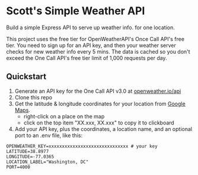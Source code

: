 # Scott's Simple Weather API

Build a simple Express API to serve up weather info. for one location.

This project uses the free tier for OpenWeatherAPI's Once Call API's free tier. You need to sign up for an API key, and then your weather server checks for new weather info every 5 mins. The data is cached so you don't exceed the One Call API's free tier limit of 1,000 requests per day.

## Quickstart

1. Generate an API key for the One Call API v3.0 at [openweather.io/api](https://openweathermap.org/api)
2. Clone this repo
3. Get the latitude & longitude coordinates for your location from [Google Maps](https://maps.google.com).
   - right-click on a place on the map
   - click on the top item "XX.xxx, XX.xxx" to copy it to clickboard
4. Add your API key, plus the coordinates, a location name, and an optional port to an .env file, like this:

```
OPENWEATHER_KEY=xxxxxxxxxxxxxxxxxxxxxxxxxxxxxx # your key
LATITUDE=38.8977
LONGITUDE=-77.0365
LOCATION_LABEL="Washington, DC"
PORT=4000
```

